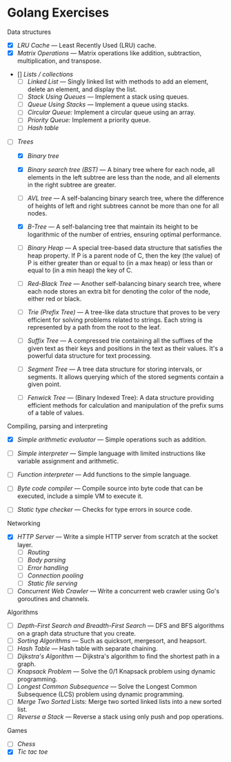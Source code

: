 # Golang Exercises

Data structures

- [x] *LRU Cache* — Least Recently Used (LRU) cache.
- [x] *Matrix Operations* — Matrix operations like addition, subtraction, multiplication, and transpose.
- [] *Lists / collections*
  - [ ] *Linked List* —  Singly linked list with methods to add an element, delete an element, and display the list.
  - [ ] *Stack Using Queues* — Implement a stack using queues.
  - [ ] *Queue Using Stacks* — Implement a queue using stacks.
  - [ ] *Circular Queue:* Implement a circular queue using an array.
  - [ ] *Priority Queue:* Implement a priority queue.
  - [ ] *Hash table*
- [ ] *Trees*
  - [x] *Binary tree*
  - [x] *Binary search tree (BST)* — A binary tree where for each node, all elements in the left subtree are less than the node, and all elements in the right subtree are greater.
  - [ ] *AVL tree* — A self-balancing binary search tree, where the difference of heights of left and right subtrees cannot be more than one for all nodes.
  - [x] *B-Tree* — A self-balancing tree that maintain its height to be logarithmic of the number of entries, ensuring optimal performance.
  - [ ] *Binary Heap* — A special tree-based data structure that satisfies the heap property. If P is a parent node of C, then the key (the value) of P is either greater than or equal to (in a max heap) or less than or equal to (in a min heap) the key of C.
  - [ ] *Red-Black Tree* — Another self-balancing binary search tree, where each node stores an extra bit for denoting the color of the node, either red or black.
  - [ ] *Trie (Prefix Tree)* — A tree-like data structure that proves to be very efficient for solving problems related to strings. Each string is represented by a path from the root to the leaf.
  - [ ] *Suffix Tree* — A compressed trie containing all the suffixes of the given text as their keys and positions in the text as their values. It's a powerful data structure for text processing.
  - [ ] *Segment Tree* — A tree data structure for storing intervals, or segments. It allows querying which of the stored segments contain a given point.
  - [ ] *Fenwick Tree* — (Binary Indexed Tree): A data structure providing efficient methods for calculation and manipulation of the prefix sums of a table of values.


Compiling, parsing and interpreting

- [x] *Simple arithmetic evaluator* — Simple operations such as addition.
- [ ] *Simple interpreter* — Simple language with limited instructions like variable assignment and arithmetic.
- [ ] *Function interpreter* — Add functions to the simple language.
- [ ] *Byte code compiler* — Compile source into byte code that can be executed, include a simple VM to execute it.
- [ ] *Static type checker* — Checks for type errors in source code.


Networking

- [x] *HTTP Server* — Write a simple HTTP server from scratch at the socket layer.
  - [ ] *Routing*
  - [ ] *Body parsing*
  - [ ] *Error handling*
  - [ ] *Connection pooling*
  - [ ] *Static file serving*
- [ ] *Concurrent Web Crawler* — Write a concurrent web crawler using Go's goroutines and channels.

Algorithms

- [ ] *Depth-First Search and Breadth-First Search* — DFS and BFS algorithms on a graph data structure that you create.
- [ ] *Sorting Algorithms* — Such as quicksort, mergesort, and heapsort.
- [ ] *Hash Table* — Hash table with separate chaining.
- [ ] *Dijkstra's Algorithm* — Dijkstra's algorithm to find the shortest path in a graph.
- [ ] *Knapsack Problem* — Solve the 0/1 Knapsack problem using dynamic programming.
- [ ] *Longest Common Subsequence* — Solve the Longest Common Subsequence (LCS) problem using dynamic programming.
- [ ] *Merge Two Sorted* Lists: Merge two sorted linked lists into a new sorted list.
- [ ] *Reverse a Stack* — Reverse a stack using only push and pop operations.

Games

- [ ] *Chess*
- [x] *Tic tac toe*

